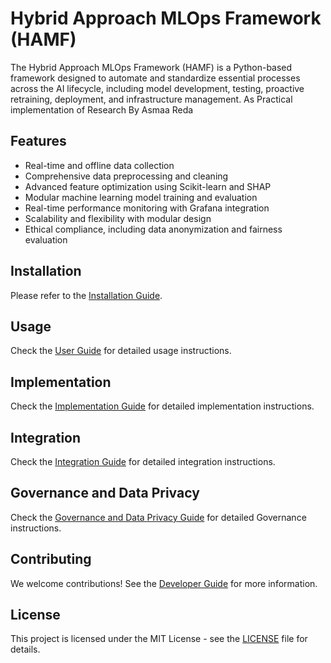 
# Hybrid Approach MLOps Framework (HAMF)

The Hybrid Approach MLOps Framework (HAMF) is a Python-based framework designed to  automate and standardize essential processes across the AI lifecycle, including model development, testing, proactive retraining, deployment, and infrastructure management. As Practical implementation of Research By Asmaa Reda

## Features
- Real-time and offline data collection
- Comprehensive data preprocessing and cleaning
- Advanced feature optimization using Scikit-learn and SHAP
- Modular machine learning model training and evaluation
- Real-time performance monitoring with Grafana integration
- Scalability and flexibility with modular design
- Ethical compliance, including data anonymization and fairness evaluation

## Installation
Please refer to the [Installation Guide](docs/INSTALLATION.md).

## Usage
Check the [User Guide](docs/USER_GUIDE.md) for detailed usage instructions.

## Implementation
Check the [Implementation Guide](docs/IMPLEMENTATION.md) for detailed implementation instructions.

## Integration
Check the [Integration Guide](docs/INTEGRATION_MANUAL.md) for detailed integration instructions.

## Governance and Data Privacy
Check the [Governance and Data Privacy Guide](docs/GOVERNANCE_AND_PRIVACY.md) for detailed Governance instructions.

## Contributing
We welcome contributions! See the [Developer Guide](docs/DEVELOPER_GUIDE.md) for more information.

## License
This project is licensed under the MIT License - see the [LICENSE](LICENSE) file for details.
